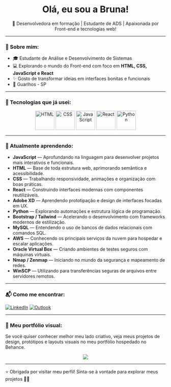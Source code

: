 <h1 align="center"> Olá, eu sou a Bruna!</h1>

<p align="center">
🚀 Desenvolvedora em formação | Estudante de ADS | Apaixonada por Front-end e tecnologias web!
</p>

---

### 🧠 Sobre mim:

- 🎓 Estudante de Análise e Desenvolvimento de Sistemas
- 💻 Explorando o mundo do Front-end com foco em **HTML, CSS, JavaScript e React**
- ✨ Gosto de transformar ideias em interfaces bonitas e funcionais
- 📍 Guarlhos - SP

---

### 🚀 Tecnologias que já usei:

<div align="center">
  <img src="https://cdn.jsdelivr.net/gh/devicons/devicon/icons/html5/html5-original.svg" height="60" alt="HTML" />
  <img src="https://cdn.jsdelivr.net/gh/devicons/devicon/icons/css3/css3-original.svg" height="60" alt="CSS" />
  <img src="https://cdn.jsdelivr.net/gh/devicons/devicon/icons/javascript/javascript-original.svg" height="60" alt="JavaScript" />
  <img src="https://cdn.jsdelivr.net/gh/devicons/devicon/icons/react/react-original.svg" height="60" alt="React" />
  <img src="https://cdn.jsdelivr.net/gh/devicons/devicon/icons/python/python-original.svg" height="60" alt="Python" />
</div>

---

### 🌱 Atualmente aprendendo:

- **JavaScript** — Aprofundando na linguagem para desenvolver projetos mais interativos e funcionais.
- **HTML** — Base de toda estrutura web, aprimorando semântica e acessibilidade.
- **CSS** — Trabalhando responsividade, animações e organização com boas práticas.
- **React** — Construindo interfaces modernas com componentes reutilizáveis.
- **Adobe XD** — Aprendendo prototipação e design de interfaces focadas em UX.
- **Python** — Explorando automações e estrutura lógica de programação.
- **Bootstrap / Tailwind** — Acelerando o desenvolvimento com frameworks modernos de estilização.
- **MySQL** — Entendendo o uso de bancos de dados relacionais com comandos SQL.
- **AWS** — Conhecendo os principais serviços da nuvem para hospedar e escalar aplicações.
- **Oracle Virtual Box** — Criando ambientes de testes seguros com máquinas virtuais.
- **Nmap / Zenmap** — Iniciando no mundo da segurança e mapeamento de redes.
- **WinSCP** — Utilizando para transferências seguras de arquivos entre servidores remotos.

---


### 📬 Como me encontrar:

[![LinkedIn](https://img.shields.io/badge/-LinkedIn-0A66C2?style=for-the-badge&logo=linkedin&logoColor=white)](https://www.linkedin.com/in/bruna-coelho-82b316133/)
[![Outlook](https://img.shields.io/badge/-Outlook-0078D4?style=for-the-badge&logo=microsoftoutlook&logoColor=white)](mailto:coelho.bruna@outlook.com)


---

### 🎨 Meu portfólio visual:

Se você quiser conhecer melhor meu lado criativo, veja meus projetos de design, protótipos e layouts visuais no meu portfólio hospedado no Behance.

<p align="center">
  <a href="https://www.behance.net/brunacoelh1d89" target="_blank">
    <img src="https://img.shields.io/badge/-Acessar%20Portfólio%20no%20Behance-1769FF?style=for-the-badge&logo=behance&logoColor=white" />
  </a>
</p>


---

⭐️ Obrigada por visitar meu perfil! Sinta-se à vontade para explorar meus projetos 👩‍💻
